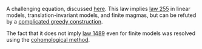 A challenging equation, discussed [here](https://leanprover.zulipchat.com/#narrow/channel/458659-Equational/topic/1516.20-.3E.20255).  This law implies [law 255](https://teorth.github.io/equational_theories/implications/?255) in linear models, translation-invariant models, and finite magmas, but can be refuted by a [complicated greedy construction](https://teorth.github.io/equational_theories/blueprint/1516-chapter.html).

The fact that it does not imply [law 1489](https://teorth.github.io/equational_theories/implications/?1489) even for finite models was resolved using the [cohomological method](https://leanprover.zulipchat.com/#narrow/channel/458659-Equational/topic/Austin.20pairs/near/485020624).
